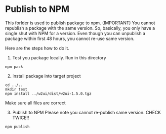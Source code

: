 # Publish to NPM

This forlder is used to publish package to npm. (IMPORTANT) You cannot republish a package with the same version. So, basically, you only have a single shut with NPM for a version. Even though you can unpublish a package within first 48 hours, you cannot re-use same version.

Here are the steps how to do it.

1. Test you package locally. Run in this directory
```
npm pack
```

2. Install package into target project
```
cd ../..
mkdir test
npm install ../w2ui/dist/w2ui-1.5.0.tgz
```

Make sure all files are correct

3. Publish to NPM
Please note you cannot re-publish same version. CHECK TWICE!!
```
npm publish
```